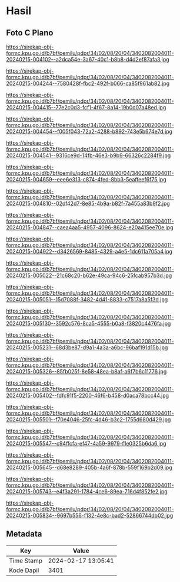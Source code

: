 # Hasil

## Foto C Plano

https://sirekap-obj-formc.kpu.go.id/b7bf/pemilu/pdpr/34/02/08/20/04/3402082004011-20240215-004102--a2dca54e-3a67-40c1-b8b8-d4d2ef87afa3.jpg

https://sirekap-obj-formc.kpu.go.id/b7bf/pemilu/pdpr/34/02/08/20/04/3402082004011-20240215-004244--7580428f-fbc2-492f-b066-ca85f961ab82.jpg

https://sirekap-obj-formc.kpu.go.id/b7bf/pemilu/pdpr/34/02/08/20/04/3402082004011-20240215-004415--77e2c0d3-fcf1-4f67-8a14-19b0d07a48ed.jpg

https://sirekap-obj-formc.kpu.go.id/b7bf/pemilu/pdpr/34/02/08/20/04/3402082004011-20240215-004454--f005f043-72a2-4288-b892-743e5b674e7d.jpg

https://sirekap-obj-formc.kpu.go.id/b7bf/pemilu/pdpr/34/02/08/20/04/3402082004011-20240215-004541--9316ce9d-14fb-46e3-b9b9-66326c2284f9.jpg

https://sirekap-obj-formc.kpu.go.id/b7bf/pemilu/pdpr/34/02/08/20/04/3402082004011-20240215-004659--eee6e313-c874-4fed-8bb3-5eaffeef6f75.jpg

https://sirekap-obj-formc.kpu.go.id/b7bf/pemilu/pdpr/34/02/08/20/04/3402082004011-20240215-004810--02df42d7-8e85-4b9a-b82f-7a455a83b9f2.jpg

https://sirekap-obj-formc.kpu.go.id/b7bf/pemilu/pdpr/34/02/08/20/04/3402082004011-20240215-004847--caea4aa5-4957-4096-8624-e20a415ee70e.jpg

https://sirekap-obj-formc.kpu.go.id/b7bf/pemilu/pdpr/34/02/08/20/04/3402082004011-20240215-004922--d3426569-8485-4329-a4e5-1dc611a705a4.jpg

https://sirekap-obj-formc.kpu.go.id/b7bf/pemilu/pdpr/34/02/08/20/04/3402082004011-20240215-005022--21c68c20-b62e-49ca-94c6-25fcab957b3d.jpg

https://sirekap-obj-formc.kpu.go.id/b7bf/pemilu/pdpr/34/02/08/20/04/3402082004011-20240215-005051--15d7088f-3482-4d41-8833-c7517a8a5f3d.jpg

https://sirekap-obj-formc.kpu.go.id/b7bf/pemilu/pdpr/34/02/08/20/04/3402082004011-20240215-005130--3592c576-8ca5-4555-b0a8-f3820c4476fa.jpg

https://sirekap-obj-formc.kpu.go.id/b7bf/pemilu/pdpr/34/02/08/20/04/3402082004011-20240215-005231--68d3be87-d9a1-4a3a-a6bc-96baf191d15b.jpg

https://sirekap-obj-formc.kpu.go.id/b7bf/pemilu/pdpr/34/02/08/20/04/3402082004011-20240215-005326--85fb025f-8e58-48ea-b8af-a6f7b6c11776.jpg

https://sirekap-obj-formc.kpu.go.id/b7bf/pemilu/pdpr/34/02/08/20/04/3402082004011-20240215-005402--fdfc91f5-2200-46f6-b458-d0aca78bcc44.jpg

https://sirekap-obj-formc.kpu.go.id/b7bf/pemilu/pdpr/34/02/08/20/04/3402082004011-20240215-005501--f70e4046-25fc-4d46-b3c2-1755d680d429.jpg

https://sirekap-obj-formc.kpu.go.id/b7bf/pemilu/pdpr/34/02/08/20/04/3402082004011-20240215-005547--c94ffcfa-ef47-4a59-9979-f1e0325b6da6.jpg

https://sirekap-obj-formc.kpu.go.id/b7bf/pemilu/pdpr/34/02/08/20/04/3402082004011-20240215-005645--d68e8289-405b-4a6f-878b-559f169b2d09.jpg

https://sirekap-obj-formc.kpu.go.id/b7bf/pemilu/pdpr/34/02/08/20/04/3402082004011-20240215-005743--e4f3a291-1784-4ce6-89ea-716d4f852fe2.jpg

https://sirekap-obj-formc.kpu.go.id/b7bf/pemilu/pdpr/34/02/08/20/04/3402082004011-20240215-005834--9697b556-f132-4e8c-bad2-52866744db02.jpg


## Metadata

| Key        | Value               |
| ---------- | ------------------- |
| Time Stamp | 2024-02-17 13:05:41 |
| Kode Dapil | 3401                |




